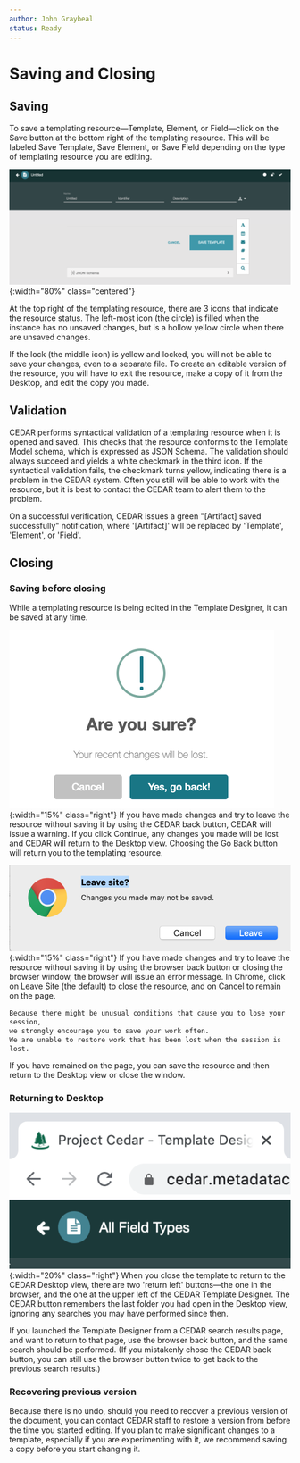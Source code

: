 ```yaml
---
author: John Graybeal
status: Ready
---
```

# Saving and Closing

## **Saving**

To save a templating resource—Template, Element, or Field—click on the Save button at the bottom right of the templating resource. 
This will be labeled Save Template, Save Element, or Save Field depending on the
type of templating resource you are editing.

![](../../../img/userguide/creating-new-template-20191216.png){:width="80%" class="centered"}

At the top right of the templating resource, 
there are 3 icons that indicate the resource status.
The left-most icon (the circle) is filled when the instance has no unsaved changes, 
but is a hollow yellow circle when there are unsaved changes.

If the lock (the middle icon) is yellow and locked, 
you will not be able to save your changes, 
even to a separate file. 
To create an editable version of the resource,
you will have to exit the resource, make a copy of it from the Desktop,
and edit the copy you made.

## **Validation**

CEDAR performs syntactical validation of a templating resource when it is opened and saved. 
This checks that the resource conforms to the Template Model schema, 
which is expressed as JSON Schema. 
The validation should always succeed and yields a white checkmark in the third icon.
If the syntactical validation fails, the checkmark turns yellow,
indicating there is a problem in the CEDAR system. 
Often you still will be able to work with the resource,
but it is best to contact the CEDAR team to alert them to the problem.

On a successful verification, CEDAR issues a green 
"[Artifact] saved successfully" notification, where '[Artifact]' will be replaced by
'Template', 'Element', or 'Field'. 

## **Closing**

### Saving before closing

While a templating resource is being edited in the Template Designer, 
it can be saved at any time.

![](../../../img/userguide/CEDAR-recent-changes-message-20200103.png){:width="15%" class="right"}
If you have made changes and try to leave the resource without saving it
by using the CEDAR back button,
CEDAR will issue a warning. If you click Continue, any changes you made will be lost
and CEDAR will return to the Desktop view. 
Choosing the Go Back button will return you to the templating resource.

![](../../../img/userguide/chrome-browser-leaving-site-message-202000103.png){:width="15%" class="right"}
If you have made changes and try to leave the resource without saving it by using the browser back button or closing the browser window, the browser will issue an error message.
In Chrome, click on Leave Site (the default) to close the resource, 
and on Cancel to remain on the page.

``` 
Because there might be unusual conditions that cause you to lose your session,
we strongly encourage you to save your work often. 
We are unable to restore work that has been lost when the session is lost.
```

If you have remained on the page, you can save the resource and then 
return to the Desktop view or close the window.

### Returning to Desktop

![](../../../img/userguide/back-buttons-20200103.png){:width="20%" class="right"}
When you close the template to return to the CEDAR Desktop view,
there are two 'return left' buttons—the one in the browser, 
and the one at the upper left of the CEDAR Template Designer.
The CEDAR button remembers the last folder you had open in the Desktop view,
ignoring any searches you may have performed since then.

If you launched the Template Designer from a CEDAR search results page,
and want to return to that page,
use the browser back button,
and the same search should be performed.
(If you mistakenly chose the CEDAR back button, 
you can still use the browser button twice to get back to the previous search results.)

### Recovering previous version

Because there is no undo, should you need to recover a previous version of the document,
you can contact CEDAR staff to restore a version from before the time you started editing.
If you plan to make significant changes to a template, 
especially if you are experimenting with it, 
we recommend saving a copy before you start changing it.


